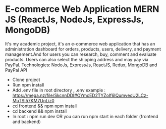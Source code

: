 # E-commerce Web Application MERN JS (ReactJs, NodeJs, ExpressJs, MongoDB) 
It's my academic project, it's an e-commerce web application that has an administration dashboard for orders, products, users, delivery, and payment management.And for users you can research, buy, comment and evaluate products. Users can also select the shipping address and may pay via PayPal.
Technologies: NodeJs, ExpressJs, ReactJS, Redux,  MongoDB and PayPal API
 * Clone project 
 * Run npm install
 * Add .env file in root directory , .env example :  https://mega.nz/file/SkcnnDDI#OYmcED2TYZoIf6IQumvecU2LCz-MuTSI57KM7UnLiz0
 * cd frontend && npm npm install
 * cd backend && npm install 
 * In root : npm run dev OR you can run npm start in each folder (frontend and backend)
